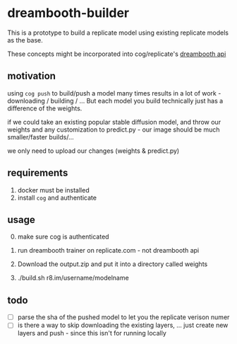 # dreambooth-builder

This is a prototype to build a replicate model using existing replicate models as the base.

These concepts might be incorporated into cog/replicate's [dreambooth api](https://replicate.com/blog/dreambooth-api)

## motivation

using `cog push` to build/push a model many times results in a lot of work - downloading / building / ... But each model you build technically just has a difference of the weights.

if we could take an existing popular stable diffusion model, and throw our weights and any customization to predict.py - our image should be much smaller/faster builds/... 

we only need to upload our changes (weights & predict.py)

## requirements

1. docker must be installed
2. install `cog` and authenticate

## usage

0. make sure cog is authenticated

1. run dreambooth trainer on replicate.com - not dreambooth api

2. Download the output.zip and put it into a directory called weights

3. ./build.sh r8.im/username/modelname

## todo

- [ ] parse the sha of the pushed model to let you the replicate verison numer
- [ ] is there a way to skip downloading the existing layers, ... just create new layers and push - since this isn't for running locally